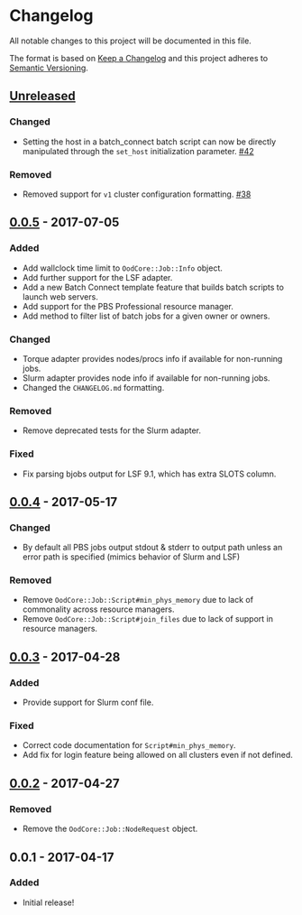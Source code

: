 # Changelog

All notable changes to this project will be documented in this file.

The format is based on [Keep a Changelog](http://keepachangelog.com/en/1.0.0/)
and this project adheres to [Semantic Versioning](http://semver.org/spec/v2.0.0.html).

## [Unreleased]

### Changed

- Setting the host in a batch_connect batch script can now be directly
  manipulated through the `set_host` initialization parameter.
  [#42](https://github.com/OSC/ood_core/issues/42)

### Removed

- Removed support for `v1` cluster configuration formatting.
  [#38](https://github.com/OSC/ood_core/issues/38)

## [0.0.5] - 2017-07-05

### Added

- Add wallclock time limit to `OodCore::Job::Info` object.
- Add further support for the LSF adapter.
- Add a new Batch Connect template feature that builds batch scripts to launch
  web servers.
- Add support for the PBS Professional resource manager.
- Add method to filter list of batch jobs for a given owner or owners.

### Changed

- Torque adapter provides nodes/procs info if available for non-running jobs.
- Slurm adapter provides node info if available for non-running jobs.
- Changed the `CHANGELOG.md` formatting.

### Removed

- Remove deprecated tests for the Slurm adapter.

### Fixed

- Fix parsing bjobs output for LSF 9.1, which has extra SLOTS column.

## [0.0.4] - 2017-05-17

### Changed

- By default all PBS jobs output stdout & stderr to output path unless an error
  path is specified (mimics behavior of Slurm and LSF)

### Removed

- Remove `OodCore::Job::Script#min_phys_memory` due to lack of commonality
  across resource managers.
- Remove `OodCore::Job::Script#join_files` due to lack of support in resource
  managers.

## [0.0.3] - 2017-04-28

### Added

- Provide support for Slurm conf file.

### Fixed

- Correct code documentation for `Script#min_phys_memory`.
- Add fix for login feature being allowed on all clusters even if not defined.

## [0.0.2] - 2017-04-27

### Removed

- Remove the `OodCore::Job::NodeRequest` object.

## 0.0.1 - 2017-04-17

### Added

- Initial release!

[Unreleased]: https://github.com/OSC/ood_core/compare/v0.0.5...HEAD
[0.0.5]: https://github.com/OSC/ood_core/compare/v0.0.4...v0.0.5
[0.0.4]: https://github.com/OSC/ood_core/compare/v0.0.3...v0.0.4
[0.0.3]: https://github.com/OSC/ood_core/compare/v0.0.2...v0.0.3
[0.0.2]: https://github.com/OSC/ood_core/compare/v0.0.1...v0.0.2
